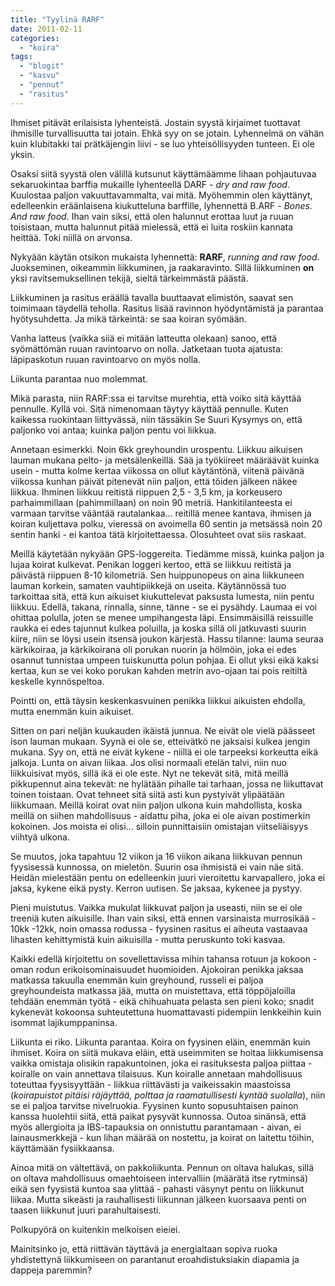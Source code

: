 ```yaml
---
title: "Tyylinä RARF"
date: 2011-02-11
categories: 
  - "koira"
tags: 
  - "blogit"
  - "kasvu"
  - "pennut"
  - "rasitus"
---
```


Ihmiset pitävät erilaisista lyhenteistä. Jostain syystä kirjaimet tuottavat ihmisille turvallisuutta tai jotain. Ehkä syy on se jotain. Lyhennelmä on vähän kuin klubitakki tai prätkäjengin liivi - se luo yhteisöllisyyden tunteen. Ei ole yksin.

<!--more-->

Osaksi siitä syystä olen välillä kutsunut käyttämäämme lihaan pohjautuvaa sekaruokintaa barffia mukaille lyhenteellä DARF - _dry and raw food_. Kuulostaa paljon vakuuttavammalta, vai mitä. Myöhemmin olen käyttänyt, edelleenkin eräänlaisena kiukutteluna barffille, lyhennettä B.ARF - _Bones. And raw food_. Ihan vain siksi, että olen halunnut erottaa luut ja ruuan toisistaan, mutta halunnut pitää mielessä, että ei luita roskiin kannata heittää. Toki niillä on arvonsa.

Nykyään käytän otsikon mukaista lyhennettä: **RARF**, _running and raw food_. Juokseminen, oikeammin liikkuminen, ja raakaravinto. Sillä liikkuminen **on** yksi ravitsemuksellinen tekijä, sieltä tärkeimmästä päästä.

Liikkuminen ja rasitus eräällä tavalla buuttaavat elimistön, saavat sen toimimaan täydellä teholla. Rasitus lisää ravinnon hyödyntämistä ja parantaa hyötysuhdetta. Ja mikä tärkeintä: se saa koiran syömään.

Vanha latteus (vaikka siiä ei mitään latteutta olekaan) sanoo, että syömättömän ruuan ravintoarvo on nolla. Jatketaan tuota ajatusta: läpipaskotun ruuan ravintoarvo on myös nolla.

Liikunta parantaa nuo molemmat.

Mikä parasta, niin RARF:ssa ei tarvitse murehtia, että voiko sitä käyttää pennulle. Kyllä voi. Sitä nimenomaan täytyy käyttää pennulle. Kuten kaikessa ruokintaan liittyvässä, niin tässäkin Se Suuri Kysymys on, että paljonko voi antaa; kuinka paljon pentu voi liikkua.

Annetaan esimerkki. Noin 6kk greyhoundin urospentu. Liikkuu aikuisen lauman mukana pelto- ja metsälenkeillä. Sää ja työkiireet määräävät kuinka usein - mutta kolme kertaa viikossa on ollut käytäntönä, viitenä päivänä viikossa kunhan päivät pitenevät niin paljon, että töiden jälkeen näkee liikkua. Ihminen liikkuu reitistä riippuen 2,5 - 3,5 km, ja korkeusero parhaimmillaan (pahimmillaan) on noin 90 metriä. Hankitilanteesta ei varmaan tarvitse vääntää rautalankaa... reitillä menee kantava, ihmisen ja koiran kuljettava polku, vieressä on avoimella 60 sentin ja metsässä noin 20 sentin hanki - ei kantoa tätä kirjoitettaessa. Olosuhteet ovat siis raskaat.

Meillä käytetään nykyään GPS-loggereita. Tiedämme missä, kuinka paljon ja lujaa koirat kulkevat. Penikan loggeri kertoo, että se liikkuu reitistä ja päivästä riippuen 8-10 kilometriä. Sen huippunopeus on aina liikkuneen lauman korkein, samaten vauhtipiikkejä on useita. Käytännössä tuo tarkoittaa sitä, että kun aikuiset kiukuttelevat paksusta lumesta, niin pentu liikkuu. Edellä, takana, rinnalla, sinne, tänne - se ei pysähdy. Laumaa ei voi ohittaa polulla, joten se menee umpihangesta läpi. Ensimmäisillä reissuille raukka ei edes tajunnut kulkea poluilla, ja koska sillä oli jatkuvasti suurin kiire, niin se löysi usein itsensä joukon kärjestä. Hassu tilanne: lauma seuraa kärkikoiraa, ja kärkikoirana oli porukan nuorin ja hölmöin, joka ei edes osannut tunnistaa umpeen tuiskunutta polun pohjaa. Ei ollut yksi eikä kaksi kertaa, kun se vei koko porukan kahden metrin avo-ojaan tai pois reitiltä keskelle kynnöspeltoa.

Pointti on, että täysin keskenkasvuinen penikka liikkui aikuisten ehdolla, mutta enemmän kuin aikuiset.

Sitten on pari neljän kuukauden ikäistä junnua. Ne eivät ole vielä päässeet ison lauman mukaan. Syynä ei ole se, etteivätkö ne jaksaisi kulkea jengin mukana. Syy on, että ne eivät kykene - niillä ei ole tarpeeksi korkeutta eikä jalkoja. Lunta on aivan liikaa. Jos olisi normaali etelän talvi, niin nuo liikkuisivat myös, sillä ikä ei ole este. Nyt ne tekevät sitä, mitä meillä pikkupennut aina tekevät: ne hylätään pihalle tai tarhaan, jossa ne liikuttavat toinen toistaan. Ovat tehneet sitä siitä asti kun pystyivät ylipäätään liikkumaan. Meillä koirat ovat niin paljon ulkona kuin mahdollista, koska meillä on siihen mahdollisuus - aidattu piha, joka ei ole aivan postimerkin kokoinen. Jos moista ei olisi... silloin punnittaisiin omistajan viitseliäisyys viihtyä ulkona.

Se muutos, joka tapahtuu 12 viikon ja 16 viikon aikana liikkuvan pennun fyysisessä kunnossa, on mieletön. Suurin osa ihmisistä ei vain näe sitä. Heidän mielestään pentu on edelleenkin juuri vieroitettu karvapallero, joka ei jaksa, kykene eikä pysty. Kerron uutisen. Se jaksaa, kykenee ja pystyy.

Pieni muistutus. Vaikka mukulat liikkuvat paljon ja useasti, niin se ei ole treeniä kuten aikuisille. Ihan vain siksi, että ennen varsinaista murrosikää - 10kk -12kk, noin omassa rodussa - fyysinen rasitus ei aiheuta vastaavaa lihasten kehittymistä kuin aikuisilla - mutta peruskunto toki kasvaa.

Kaikki edellä kirjoitettu on sovellettavissa mihin tahansa rotuun ja kokoon - oman rodun erikoisominaisuudet huomioiden. Ajokoiran penikka jaksaa matkassa takuulla enemmän kuin greyhound, russeli ei paljoa greyhoundeista matkassa jää, mutta on muistettava, että töppöjaloilla tehdään enemmän työtä - eikä chihuahuata pelasta sen pieni koko; snadit kykenevät kokoonsa suhteutettuna huomattavasti pidempiin lenkkeihin kuin isommat lajikumppaninsa.

Liikunta ei riko. Liikunta parantaa. Koira on fyysinen eläin, enemmän kuin ihmiset. Koira on siitä mukava eläin, että useimmiten se hoitaa liikkumisensa vaikka omistaja olisikin rapakuntoinen, joka ei rasituksesta paljoa piittaa - koiralle on vain annettava tilaisuus. Kun koiralle annetaan mahdollisuus toteuttaa fyysisyyttään - liikkua riittävästi ja vaikeissakin maastoissa (_koirapuistot pitäisi räjäyttää, polttaa ja raamatullisesti kyntää suolalla_), niin se ei paljoa tarvitse nivelruokia. Fyysinen kunto sopusuhtaisen painon kanssa huolehtii siitä, että paikat pysyvät kunnossa. Outoa sinänsä, että myös allergioita ja IBS-tapauksia on onnistuttu parantamaan - aivan, ei lainausmerkkejä - kun lihan määrää on nostettu, ja koirat on laitettu töihin, käyttämään fysiikkaansa.

Ainoa mitä on vältettävä, on pakkoliikunta. Pennun on oltava halukas, sillä on oltava mahdollisuus omaehtoiseen intervalliin (määrätä itse rytminsä) eikä sen fyysistä kuntoa saa ylittää - pahasti väsynyt pentu on liikkunut liikaa. Mutta sikeästi ja rauhallisesti liikunnan jälkeen kuorsaava penti on taasen liikkunut juuri parahultaisesti.

Polkupyörä on kuitenkin melkoisen eieiei.

Mainitsinko jo, että riittävän täyttävä ja energialtaan sopiva ruoka yhdistettynä liikkumiseen on parantanut eroahdistuksiakin diapamia ja dappeja paremmin?
